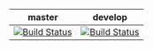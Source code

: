 
| master | develop | 
| ---- | ---- |
| [![Build Status](https://koron0902.visualstudio.com/Awesome/_apis/build/status/koron0902.Awesome?branchName=master&jobName=Job)](https://koron0902.visualstudio.com/Awesome/_build/latest?definitionId=1&branchName=master) | [![Build Status](https://koron0902.visualstudio.com/Awesome/_apis/build/status/koron0902.Awesome?branchName=develop&jobName=Job)](https://koron0902.visualstudio.com/Awesome/_build/latest?definitionId=1&branchName=develop) |
